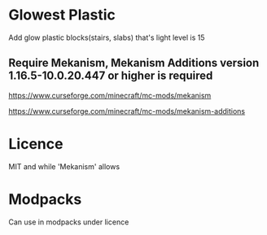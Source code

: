 # Glowest Plastic
Add glow plastic blocks(stairs, slabs) that's light level is 15

## Require Mekanism, Mekanism Additions version 1.16.5-10.0.20.447 or higher is required

https://www.curseforge.com/minecraft/mc-mods/mekanism

https://www.curseforge.com/minecraft/mc-mods/mekanism-additions

# Licence

MIT and while 'Mekanism' allows

# Modpacks

Can use in modpacks under licence
